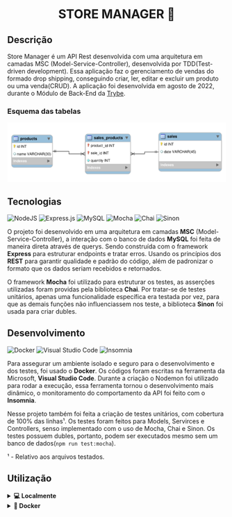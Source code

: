 <h1 align="center">STORE MANAGER 🛒</h1>

## Descrição
Store Manager é um API Rest desenvolvida com uma arquitetura em camadas MSC (Model-Service-Controller), desenvolvida por TDD(Test-driven development). Essa aplicação faz o gerenciamento de vendas do formado drop shipping, conseguindo criar, ler, editar e excluir um produto ou uma venda(CRUD). A aplicação foi desenvolvida em agosto de 2022, durante o Módulo de Back-End da [Trybe](https://www.betrybe.com/).

### Esquema das tabelas
![image](./images/der.png)

## Tecnologias

![NodeJS](https://img.shields.io/badge/Node.js-339933?style=for-the-badge&logo=nodedotjs&logoColor=white)
![Express.js](https://img.shields.io/badge/Express.js-000000?style=for-the-badge&logo=express&logoColor=white)
![MySQL](https://img.shields.io/badge/mysql-%2300f.svg?style=for-the-badge&logo=mysql&logoColor=white)
![Mocha](https://img.shields.io/badge/-mocha-%238D6748?style=for-the-badge&logo=mocha&logoColor=white)
![Chai](https://img.shields.io/badge/chai-A30701?style=for-the-badge&logo=chai&logoColor=white)
![Sinon](https://img.shields.io/badge/sinon.js-323330?style=for-the-badge&logo=sinon)

O projeto foi desenvolvido em uma arquitetura em camadas **MSC** (Model-Service-Controller), a interação com o banco de dados **MySQL** foi feita de maneira direta através de querys. Sendo construída com o framework **Express** para estruturar endpoints e tratar erros. Usando os princípios dos **REST** para garantir qualidade e padrão do código, além de padronizar o formato que os dados seriam recebidos e retornados.

O framework **Mocha** foi utilizado para estruturar os testes, as asserções utilizadas foram providas pela biblioteca **Chai**. Por tratar-se de testes unitários, apenas uma funcionalidade específica era testada por vez, para que as demais funções não influenciassem nos teste, a biblioteca **Sinon** foi usada para criar dubles.

## Desenvolvimento
![Docker](https://img.shields.io/badge/docker-%230db7ed.svg?style=for-the-badge&logo=docker&logoColor=white)
![Visual Studio Code](https://img.shields.io/badge/Visual%20Studio%20Code-0078d7.svg?style=for-the-badge&logo=visual-studio-code&logoColor=white)
![Insomnia](https://img.shields.io/badge/Insomnia-black?style=for-the-badge&logo=insomnia&logoColor=5849BE)

Para assegurar um ambiente isolado e seguro para o desenvolvimento e dos testes, foi usado o **Docker**. Os códigos foram escritas na ferramenta da Microsoft, **Visual Studio Code**. Durante a criação o Nodemon foi utilizado para rodar a execução, essa ferramenta tornou o desenvolvimento mais dinâmico, o monitoramento do comportamento da API foi feito com o **Insomnia**.

Nesse projeto também foi feita a criação de testes unitários, com cobertura de 100% das linhas¹. Os testes foram feitos para Models, Servirces e Controllers, senso implementado com o uso de Mocha, Chai e Sinon. Os testes possuem dubles, portanto, podem ser executados mesmo sem um banco de dados(`npm run test:mocha`).

¹ - Relativo aos arquivos testados.

## Utilização

<details>
  <summary><strong>💻 Localmente</strong></summary>

- Para rodar a aplicação, obrigatoriamente você deve ter o `node` instalado em seu computador.
  
- É necessário ter o MySQL sendo executado
  
- ✨ **Dica:**  Caso não possua o banco de dados criado ainda, user o comando `npm run migration`²

- ✨ **Dica:** Para povoar o banco de dados, execute o comando `npm run seed`²

1. Clone o projeto para sua maquina

```
git clone git@github.com:JeffersonSimplicio/project-store-manager.git
```

2. Entre no diretório gerado
```
cd project-store-manager
```

3. Instale as dependências
```
npm i
```
4. Renomeie o arquivo `.env.example` para `.env` e edite os dados para os da sua maquina

5. Inicialize a aplicação
```
npm start
```
</details>

<details>
  <summary><strong>🐳 Docker</strong></summary>

- Para rodar a aplicação com docker, sera necessário ter instalando em suas maquina `Docker` e `Docker Compose`

- ✨ **Dica:** Caso não possua o banco de dados criado ainda, user o comando `npm run migration`²

- ✨ **Dica:** Para povoar o banco de dados, execute o comando `npm run seed`²

² - execute esses comandos no terminal do container

1. Clone o projeto para sua maquina

```
git clone git@github.com:JeffersonSimplicio/project-store-manager.git
```

2. Entre no diretório gerado
```
cd project-store-manager
```

3. Suba o ambiente do docker
```
docker-compose up -d
```

4. Acesse o terminal do contêiner
```
docker exec -it store_manager bash
```

5. Instale as dependências
```
npm i
```

6. Inicialize a aplicação
```
npm start
```
</details>